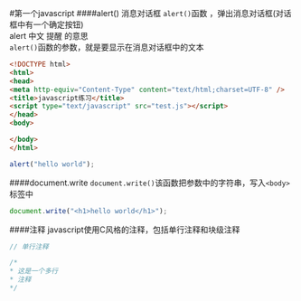 #第一个javascript
####alert() 消息对话框
`alert()`函数 ，弹出消息对话框(对话框中有一个确定按钮)        
alert 中文 提醒 的意思       
`alert()`函数的参数，就是要显示在消息对话框中的文本
```html
<!DOCTYPE html>
<html>
<head>
<meta http-equiv="Content-Type" content="text/html;charset=UTF-8" />
<title>javascript练习</title>
<script type="text/javascript" src="test.js"></script>
</head>
<body>

</body>
</html>
```
```js
alert("hello world");
```
####document.write
`document.write()`该函数把参数中的字符串，写入`<body>`标签中
```js
document.write("<h1>hello world</h1>");
```
####注释
javascript使用C风格的注释，包括单行注释和块级注释
```js
// 单行注释

/*
* 这是一个多行
* 注释
*/
```


